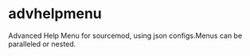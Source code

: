 # advhelpmenu
Advanced Help Menu for sourcemod, using json configs.Menus can be paralleled or nested.
